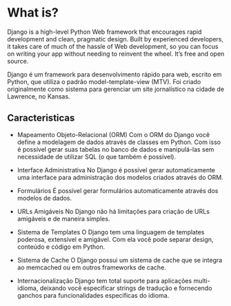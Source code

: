 # What is?

Django is a high-level Python Web framework that encourages rapid development and clean, pragmatic design.
Built by experienced developers, it takes care of much of the hassle of Web development, so you can focus on writing your app without needing to reinvent the wheel. It’s free and open source.

Django é um framework para desenvolvimento rápido para web, escrito em Python, que utiliza o padrão model-template-view (MTV).
 Foi criado originalmente como sistema para gerenciar um site jornalístico na cidade de Lawrence, no Kansas.


 ## Caracteristicas

- Mapeamento Objeto-Relacional (ORM)
  Com o ORM do Django você define a modelagem de dados através de classes em Python. Com isso é possível gerar suas tabelas no banco de dados e manipulá-las sem necessidade de utilizar SQL (o que também é possível).

- Interface Administrativa
  No Django é possível gerar automaticamente uma interface para administração dos modelos criados através do ORM.

- Formulários
  É possível gerar formulários automaticamente através dos modelos de dados.

- URLs Amigáveis
  No Django não há limitações para criação de URLs amigáveis e de maneira simples.

- Sistema de Templates
  O Django tem uma linguagem de templates poderosa, extensível e amigável. Com ela você pode separar design, conteúdo e código em Python.

- Sistema de Cache
  O Django possui um sistema de cache que se integra ao memcached ou em outros frameworks de cache.

- Internacionalização
  Django tem total suporte para aplicações multi-idioma, deixando você especificar strings de tradução e fornecendo ganchos para funcionalidades específicas do idioma.